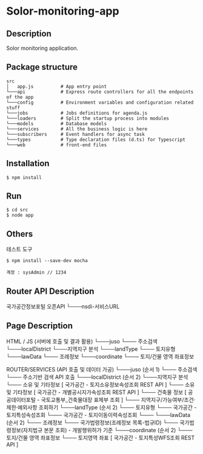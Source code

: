 # Solor-monitoring-app

## Description
Solor monitoring application.

## Package structure
```
src
│   app.js          # App entry point
└───api             # Express route controllers for all the endpoints of the app
└───config          # Environment variables and configuration related stuff
└───jobs            # Jobs definitions for agenda.js
└───loaders         # Split the startup process into modules
└───models          # Database models
└───services        # All the business logic is here
└───subscribers     # Event handlers for async task
└───types           # Type declaration files (d.ts) for Typescript
└───web             # front-end files
```

## Installation
```
$ npm install
```

## Run
```
$ cd src
$ node app
```

## Others
테스트 도구
```
$ npm install --save-dev mocha

계정 : sysAdmin // 1234
```

## Router API Description
국가공간정보포털 오픈API
└───nsdi-서비스URL

## Page Description
HTML / JS (서버에 호출 및 결과 활용)
└───juso
    └─── 주소검색
└───localDistrict
    └───지역지구 분석
└───landType
    └─── 토지유형
└───lawData
    └─── 조례정보
└───coordinate
    └─── 토지/건물 영역 좌표정보


ROUTER/SERVICES (API 호출 및 데이터 가공)
└───juso (순서 1)
    └─── 주소검색
        └─── 주소기반 검색 API 호출
└───localDistrict (순서 2)
    └───지역지구 분석
        └─── 소유 및 기타정보 [ 국가공간 - 토지소유정보속성조회 REST API ]
        └─── 소유 및 기타정보 [ 국가공간 - 개별공시지가속성조회 REST API ]
        └─── 건축물 정보 [ 공공데이터포털 - 국토교통부_건축물대장 표제부 조회 ]
        └─── 지역지구/가능여부/조건·제한·예외사항 조회하기
└───landType (순서 2)
    └─── 토지유형
        └─── 국가공간 - 토지특성속성조회
        └─── 국가공간 - 토지이동이력속성조회
        └─── 
└───lawData (순서 2)
    └─── 조례정보
        └─── 국가법령정보(조례정보 목록-법규ID)
        └─── 국가법령정보(자치법규 본문 조회) - 개발행위허가 기준
└───coordinate (순서 2)
    └─── 토지/건물 영역 좌표정보
        └─── 토지영역 좌표 [ 국가공간 - 토지특성WFS조회 REST API ]